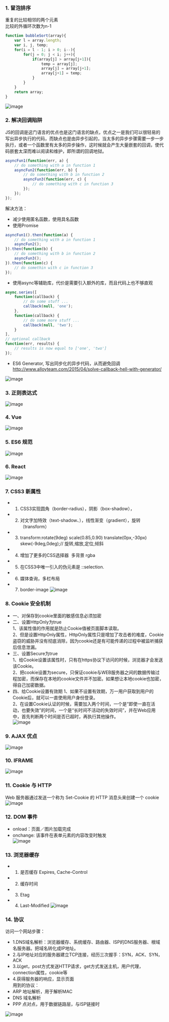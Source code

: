 ### 1. 冒泡排序 <br>
重复的比较相邻的两个元素 <br>
比较的外循环次数为n-1 <br>
```javascript
function bubbleSort(array){
    var l = array.length;
    var i, j, temp;
    for(i = l - 1; i > 0; i--){
        for(j = 0; j < i; j++){
            if(array[j] > array[j+1]){
                temp = array[j];
                array[j] = array[j+1];
                array[j+1] = temp;
            }
        }
    }
    return array;
}
```
![image](https://github.com/Yanssie/CodePractice/blob/master/image/jd1.png)
### 2. 解决回调陷阱 <br>
JS的回调是这门语言的优点也是这门语言的缺点，优点之一是我们可以很轻易的写出异步执行的代码，而缺点也是由异步引起的，当太多的异步步骤需要一步一步执行，或者一个函数里有太多的异步操作，这时候就会产生大量嵌套的回调，使代码嵌套太深而难以阅读和维护，即所谓的回调地狱。 <br>
```javascript
asyncFun1(function(err, a) {
    // do something with a in function 1
    asyncFun2(function(err, b) {
        // do something with b in function 2
        asyncFun3(function(err, c) {
            // do something with c in function 3
        });
    });
});
```
解决方法： <br>
- 减少使用匿名函数，使用具名函数
- 使用Promise
```javascript
asyncFun1().then(function(a) {
    // do something with a in function 1
    asyncFun2();
}).then(function(b) {
    // do something with b in function 2
    asyncFun3();
}).then(function(c) {
    // do somethin with c in function 3
});
```
- 使用async等辅助库，代价是需要引入额外的库，而且代码上也不够直观
```javascript
async.series([
    function(callback) {
        // do some stuff ...
        callback(null, 'one');
    },
    function(callback) {
        // do some more stuff ...
        callback(null, 'two');
    }
],
// optional callback
function(err, results) {
    // results is now equal to ['one', 'two']
});
```
- ES6 Generator, 写出同步化的异步代码，从而避免回调 <br>
http://www.alloyteam.com/2015/04/solve-callback-hell-with-generator/

![image](https://github.com/Yanssie/CodePractice/blob/master/image/jd2.png)
### 3. 正则表达式 <br>
![image](https://github.com/Yanssie/CodePractice/blob/master/image/jd3.png)
### 4. Vue <br>
![image](https://github.com/Yanssie/CodePractice/blob/master/image/jd4.png)
### 5. ES6 规范 <br>
![image](https://github.com/Yanssie/CodePractice/blob/master/image/jd5.png)
### 6. React <br>
![image](https://github.com/Yanssie/CodePractice/blob/master/image/jd6.png)
### 7. CSS3 新属性 <br>
- 1. CSS3实现圆角（border-radius），阴影（box-shadow），
- 2. 对文字加特效（text-shadow、），线性渐变（gradient），旋转（transform）
- 3. transform:rotate(9deg) scale(0.85,0.90) translate(0px,-30px) skew(-9deg,0deg);// 旋转,缩放,定位,倾斜
- 4. 增加了更多的CSS选择器  多背景 rgba 
- 5. 在CSS3中唯一引入的伪元素是 ::selection.
- 6. 媒体查询，多栏布局
- 7. border-image
![image](https://github.com/Yanssie/CodePractice/blob/master/image/jd7.png)
### 8. Cookie 安全机制 <br>
- 一、对保存到cookie里面的敏感信息必须加密
- 二、设置HttpOnly为true <br>
1、该属性值的作用就是防止Cookie值被页面脚本读取。<br>
2、但是设置HttpOnly属性，HttpOnly属性只是增加了攻击者的难度，Cookie盗窃的威胁并没有彻底消除，因为cookie还是有可能传递的过程中被监听捕获后信息泄漏。<br>
- 三、设置Secure为true <br>
1、给Cookie设置该属性时，只有在https协议下访问的时候，浏览器才会发送该Cookie。 <br>
2、把cookie设置为secure，只保证cookie与WEB服务器之间的数据传输过程加密，而保存在本地的cookie文件并不加密。如果想让本地cookie也加密，得自己加密数据。 <br>
- 四、给Cookie设置有效期
1、如果不设置有效期，万一用户获取到用户的Cookie后，就可以一直使用用户身份登录。 <br>
2、在设置Cookie认证的时候，需要加入两个时间，一个是“即使一直在活动，也要失效”的时间，一个是“长时间不活动的失效时间”，并在Web应用中，首先判断两个时间是否已超时，再执行其他操作。 <br>
![image](https://github.com/Yanssie/CodePractice/blob/master/image/jd8.png)
### 9. AJAX 优点 <br>
![image](https://github.com/Yanssie/CodePractice/blob/master/image/jd9.png)
### 10. IFRAME <br>
![image](https://github.com/Yanssie/CodePractice/blob/master/image/jd10.png)
### 11. Cookie 与 HTTP <br>
Web 服务器通过发送一个称为 Set-Cookie 的 HTTP 消息头来创建一个 cookie
![image](https://github.com/Yanssie/CodePractice/blob/master/image/jd11.png)
### 12. DOM 事件 <br>
- onload：页面／图片加载完成
- onchange: 该事件在表单元素的内容改变时触发<br>
![image](https://github.com/Yanssie/CodePractice/blob/master/image/jd12.png)

### 13. 浏览器缓存
- 1. 是否缓存 Expires, Cache-Control
- 2. 缓存时间
- 3. Etag
- 4. Last-Modified
![image](https://github.com/Yanssie/CodePractice/blob/master/image/jd13.png)
### 14. 协议 <br>
访问一个网站步骤：<br>
- 1.DNS域名解析：浏览器缓存、系统缓存、路由器、ISP的DNS服务器、根域名服务器。把域名转化成IP地址。
- 2.与IP地址对应的服务器建立TCP连接，经历三次握手：SYN，ACK、SYN，ACK
- 3.以get，post方式发送HTTP请求，get方式发送主机，用户代理，connection属性，cookie等
- 4.获得服务器的响应，显示页面 <br>
用到的协议： <br>
- ARP 地址解析，用于解析MAC
- DNS 域名解析
- PPP 点对点，用于数据链路层，与ISP链接时

![image](https://github.com/Yanssie/CodePractice/blob/master/image/jd14.png)

